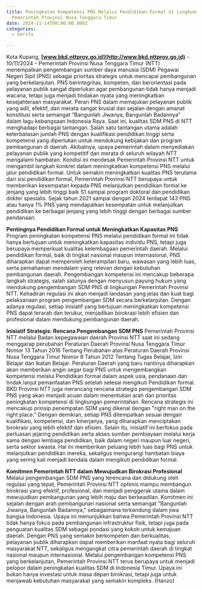 ```yaml
---
title: Peningkatan Kompetensi PNS Melalui Pendidikan Formal di Lingkungan
  Pemerintah Provinsi Nusa Tenggara Timur
date: 2024-11-14T00:00:00.000Z
categories:
  - berita

---
```


Kota Kupang, **[www.bkd.nttprov.go.id](http://www.bkd.nttprov.go.id)** - 10/11/2024 – Pemerintah Provinsi Nusa Tenggara Timur (NTT) menempatkan pengembangan sumber daya manusia (SDM) Pegawai Negeri Sipil (PNS) sebagai prioritas strategis untuk mencapai pembangunan yang berkelanjutan. PNS berintegritas, kompeten, dan berorientasi pada pelayanan publik sangat diperlukan agar pembangunan tidak hanya menjadi wacana, tetapi juga menjadi tindakan nyata yang meningkatkan kesejahteraan masyarakat. Peran PNS dalam memajukan pelayanan publik yang adil, efektif, dan merata sangat krusial dan sejalan dengan amanat konstitusi serta semangat “Bangunlah Jiwanya, Bangunlah Badannya” dalam lagu kebangsaan Indonesia Raya. Saat ini, kualitas SDM PNS di NTT menghadapi berbagai tantangan. Salah satu tantangan utama adalah keterbatasan jumlah PNS dengan kualifikasi pendidikan tinggi serta kompetensi yang diperlukan untuk mendukung kebijakan dan program pembangunan di daerah. Akibatnya, upaya pemerintah dalam menyediakan pelayanan publik yang kompetitif dan merata di seluruh wilayah NTT mengalami hambatan. Kondisi ini mendesak Pemerintah Provinsi NTT untuk mengambil langkah konkret dalam meningkatkan kompetensi PNS melalui jalur pendidikan formal. Untuk semakin meningkatkan kualitas PNS terutama dari sisi pendidikan formal, Pemerintah Provinsi NTT berupaya untuk memberikan kesempatan kepada PNS melanjutkan pendidikan formal ke jenjang yang lebih tinggi baik S1 sampai program doktoral dan pendidikan dokter spesialis. Sejak tahun 2021 sampai dengan 2024 terdapat 143 PNS atau hanya 1% PNS yang mendapatkan kesempatan untuk melanjutkan pendidikan ke berbagai jenjang yang lebih tinggi dengan berbagai sumber pendanaan.

**Pentingnya Pendidikan Formal untuk Meningkatkan Kapasitas PNS** Program peningkatan kompetensi PNS melalui pendidikan formal ini tidak hanya bertujuan untuk meningkatkan kapasitas individu PNS, tetapi juga berupaya memperkuat kualitas kelembagaan pemerintah daerah. Melalui pendidikan formal, baik di tingkat nasional maupun internasional, PNS diharapkan dapat memperoleh keterampilan baru, wawasan yang lebih luas, serta pemahaman mendalam yang relevan dengan kebutuhan pembangunan daerah. Pengembangan kompetensi ini mencakup beberapa langkah strategis, salah satunya dengan menyusun payung hukum yang mendukung pengembangan SDM PNS di lingkungan Pemerintah Provinsi NTT. Kehadiran regulasi ini akan menjadi landasan yang jelas dan kuat bagi pelaksanaan program pengembangan SDM secara berkelanjutan. Dengan adanya regulasi, setiap inisiatif yang bertujuan meningkatkan kompetensi PNS dapat terarah dan terukur, menjadikan birokrasi lebih efisien dan profesional dalam mendukung pembangunan daerah.

**Inisiatif Strategis: Rencana Pengembangan SDM PNS** Pemerintah Provinsi NTT melalui Badan kepegawaian daerah Provinsi NTT saat ini sedang menggarap perubahan Peraturan Daerah Provinsi Nusa Tenggara Timur Nomor 13 Tahun 2016 Tentang Perubahan atas Peraturan Daerah Provinsi Nusa Tenggara Timur Nomor 8 Tahun 2012 Tentang Tugas Belajar, Izin Belajar dan Ikatan Belajar. Peraturan Daerah yang baru nantinya diharapkan akan memberikan angin segar bagi PNS untuk mengembangkan kompetensi melalui Pendidikan formal dalam aspek usia, pendanaan dan tindak lanjut pemanfaatan PNS setelah selesai mengikuti Pendidikan formal. BKD Provinsi NTT juga merancang rencana strategis pengembangan SDM PNS yang akan menjadi acuan dalam menentukan arah dan prioritas peningkatan kompetensi di lingkungan pemerintahan. Rencana strategis ini mencakup prinsip penempatan SDM yang dikenal dengan "right man on the right place." Dengan demikian, setiap PNS ditempatkan sesuai dengan kualifikasi, kompetensi, dan kinerjanya, yang diharapkan menciptakan birokrasi yang lebih efektif dan efisien. Selain itu, inisiatif ini berfokus pada perluasan jejaring pendidikan serta akses sumber pembiayaan melalui kerja sama dengan lembaga pendidikan, baik dalam negeri maupun luar negeri, serta sektor swasta. Hal ini memberikan peluang lebih luas bagi PNS untuk melanjutkan pendidikan mereka, sekaligus mengurangi hambatan biaya yang sering kali menjadi kendala dalam mengikuti pendidikan formal.

**Komitmen Pemerintah NTT dalam Mewujudkan Birokrasi Profesional** Melalui pengembangan SDM PNS yang terencana dan didukung oleh regulasi yang tepat, Pemerintah Provinsi NTT optimis mampu membangun birokrasi yang efektif, profesional, dan menjadi penggerak utama dalam mewujudkan pembangunan yang lebih maju dan berkeadilan. Komitmen ini sejalan dengan arah pembangunan nasional serta semangat "Bangunlah Jiwanya, Bangunlah Badannya," sebagaimana terkandung dalam jiwa bangsa Indonesia. Upaya ini menunjukkan bahwa Pemerintah Provinsi NTT tidak hanya fokus pada pembangunan infrastruktur fisik, tetapi juga pada penguatan kualitas SDM sebagai pondasi yang kokoh untuk kemajuan daerah. Dengan PNS yang semakin berkompeten dan berkualitas, pelayanan publik diharapkan dapat memberikan manfaat nyata bagi seluruh masyarakat NTT, sekaligus mengangkat citra pemerintah daerah di tingkat nasional maupun internasional. Melalui pengembangan kompetensi PNS yang berkelanjutan, Pemerintah Provinsi NTT terus berupaya untuk menjadi pelopor dalam peningkatan kualitas SDM di Indonesia Timur. Upaya ini bukan hanya investasi untuk masa depan birokrasi, tetapi juga untuk menjawab kebutuhan masyarakat yang semakin kompleks. (Hanzo)
